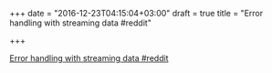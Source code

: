 +++
date = "2016-12-23T04:15:04+03:00"
draft = true
title = "Error handling with streaming data  #reddit"

+++

<p><a href="https://t.co/xOGbBVcrLl">Error handling with streaming data  #reddit</a></p>

